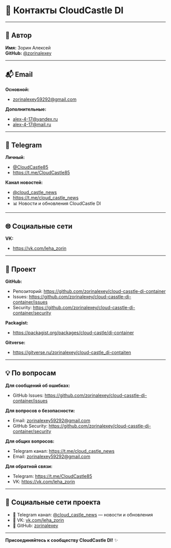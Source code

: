 # 📧 Контакты CloudCastle DI

---

## 👤 Автор

**Имя:** Зорин Алексей  
**GitHub:** [@zorinalexey](https://github.com/zorinalexey)

---

## 📬 Email

**Основной:**
- zorinalexey59292@gmail.com

**Дополнительные:**
- alex-4-17@yandex.ru
- alex-4-17@mail.ru

---

## 💬 Telegram

**Личный:**
- [@CloudCastle85](https://t.me/CloudCastle85)
- https://t.me/CloudCastle85

**Канал новостей:**
- [@cloud_castle_news](https://t.me/cloud_castle_news)
- https://t.me/cloud_castle_news
- 📊 Новости и обновления CloudCastle DI

---

## 🌐 Социальные сети

**VK:**
- https://vk.com/leha_zorin

---

## 🔗 Проект

**GitHub:**
- Репозиторий: https://github.com/zorinalexey/cloud-casstle-di-container
- Issues: https://github.com/zorinalexey/cloud-casstle-di-container/issues
- Security: https://github.com/zorinalexey/cloud-casstle-di-container/security

**Packagist:**
- https://packagist.org/packages/cloud-castle/di-container

**Gitverse:**
- https://gitverse.ru/zorinalexey/cloud-castle_di-contaiten

---

## 💡 По вопросам

**Для сообщений об ошибках:**
- GitHub Issues: https://github.com/zorinalexey/cloud-casstle-di-container/issues

**Для вопросов о безопасности:**
- Email: zorinalexey59292@gmail.com
- GitHub Security: https://github.com/zorinalexey/cloud-casstle-di-container/security

**Для общих вопросов:**
- Telegram канал: https://t.me/cloud_castle_news
- Email: zorinalexey59292@gmail.com

**Для обратной связи:**
- Telegram: https://t.me/CloudCastle85
- VK: https://vk.com/leha_zorin

---

## 📱 Социальные сети проекта

- 📱 Telegram канал: [@cloud_castle_news](https://t.me/cloud_castle_news) — новости и обновления
- 💬 VK: [vk.com/leha_zorin](https://vk.com/leha_zorin)
- 🐙 GitHub: [zorinalexey](https://github.com/zorinalexey)

---

**Присоединяйтесь к сообществу CloudCastle DI!** ✨
